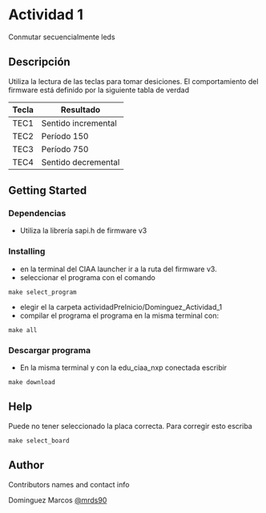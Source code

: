 # Actividad 1

Conmutar secuencialmente leds



## Descripción

Utiliza la lectura de las teclas para tomar desiciones.
El comportamiento del firmware está definido por la siguiente tabla de verdad

| Tecla  |           Resultado             |
|--------|---------------------------------|
|  TEC1  |       Sentido incremental       |
|  TEC2  |           Período 150           |
|  TEC3  |           Período 750           |
|  TEC4  |       Sentido decremental       |

## Getting Started

### Dependencias

* Utiliza la librería sapi.h de firmware v3

### Installing

* en la terminal del CIAA launcher ir a la ruta del firmware v3.
* seleccionar el programa con el comando
```
make select_program
```
* elegir el la carpeta actividadPreInicio/Dominguez_Actividad_1
* compilar el programa el programa en la misma terminal con:
```
make all
```
### Descargar programa

* En la misma terminal y con la edu_ciaa_nxp conectada escribir

```
make download
```

## Help

Puede no tener seleccionado la placa correcta. Para corregir esto escriba
```
make select_board
```

## Author

Contributors names and contact info

Dominguez Marcos
[@mrds90](https://github.com/mrds90)

